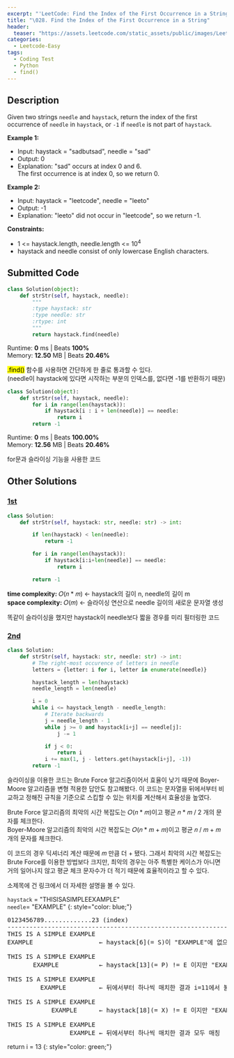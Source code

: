 ```yaml
---
excerpt: "'LeetCode: Find the Index of the First Occurrence in a String' 풀이 정리"
title: "\028. Find the Index of the First Occurrence in a String"
header:
  teaser: "https://assets.leetcode.com/static_assets/public/images/LeetCode_Sharing.png"
categories:
  - Leetcode-Easy
tags:
  - Coding Test
  - Python
  - find()
---
```


## <i class="fa-solid fa-file-lines"></i> Description

Given two strings `needle` and `haystack`, return the index of the first occurrence of `needle` in `haystack`, or `-1` if `needle` is not part of `haystack`.

**Example 1:**

- Input: haystack = "sadbutsad", needle = "sad"
- Output: 0
- Explanation: "sad" occurs at index 0 and 6.    
The first occurrence is at index 0, so we return 0.


**Example 2:**

- Input: haystack = "leetcode", needle = "leeto"
- Output: -1
- Explanation: "leeto" did not occur in "leetcode", so we return -1.

**Constraints:**

- 1 <= haystack.length, needle.length <= 10<sup>4</sup>
- haystack and needle consist of only lowercase English characters.

## <i class="fa-solid fa-cloud-arrow-up"></i> Submitted Code

```python
class Solution(object):
    def strStr(self, haystack, needle):
        """
        :type haystack: str
        :type needle: str
        :rtype: int
        """
        return haystack.find(needle)
```
<i class="fa-solid fa-clock"></i> Runtime: **0** ms \| Beats **100%**    
<i class="fa-solid fa-memory"></i> Memory: **12.50** MB \| Beats **20.46%**

<mark>.find()</mark> 함수를 사용하면 간단하게 한 줄로 통과할 수 있다.   
(needle이 haystack에 있다면 시작하는 부분의 인덱스를, 없다면 -1를 반환하기 때문)

```python
class Solution(object):
    def strStr(self, haystack, needle):
        for i in range(len(haystack)):
            if haystack[i : i + len(needle)] == needle:
                return i
        return -1
```
<i class="fa-solid fa-clock"></i> Runtime: **0** ms \| Beats **100.00%**    
<i class="fa-solid fa-memory"></i> Memory: **12.56** MB \| Beats **20.46%**

for문과 슬라이싱 기능을 사용한 코드

## <i class="fa-solid fa-flask"></i> Other Solutions

### <a href="https://leetcode.com/problems/find-the-index-of-the-first-occurrence-in-a-string/solutions/5349528/video-slicing-approach/" target="_blank">1st</a>

```python
class Solution:
    def strStr(self, haystack: str, needle: str) -> int:

        if len(haystack) < len(needle):
            return -1

        for i in range(len(haystack)):
            if haystack[i:i+len(needle)] == needle:
                return i

        return -1 
```
<i class="fa-solid fa-clock"></i> **time complexity:** 𝑂(𝑛 \* 𝑚) ← haystack의 길이 n, needle의 길이 m         
<i class="fa-solid fa-memory"></i> **space complexity:** 𝑂(𝑚) ← 슬라이싱 연산으로 needle 길이의 새로운 문자열 생성  

똑같이 슬라이싱을 했지만 haystack이 needle보다 짧을 경우를 미리 필터링한 코드

### <a href="https://leetcode.com/problems/find-the-index-of-the-first-occurrence-in-a-string/solutions/5985413/no-brute-force-boyer-moore-algorithm-official-text-search-research-gif-visualization/" target="_blank">2nd</a>

```python
class Solution:
    def strStr(self, haystack: str, needle: str) -> int:
        # The right-most occurence of letters in needle
        letters = {letter: i for i, letter in enumerate(needle)}

        haystack_length = len(haystack)
        needle_length = len(needle)

        i = 0
        while i <= haystack_length - needle_length:
            # Iterate backwards
            j = needle_length - 1
            while j >= 0 and haystack[i+j] == needle[j]:
                j -= 1

            if j < 0:
                return i
            i += max(1, j - letters.get(haystack[i+j], -1))
        return -1
```
슬라이싱을 이용한 코드는 Brute Force 알고리즘이어서 효율이 낮기 때문에 Boyer-Moore 알고리즘을 변형 적용한 답안도 참고해봤다. 이 코드는 문자열을 뒤에서부터 비교하고 정해진 규칙을 기준으로 스킵할 수 있는 위치를 계산해서 효율성을 높였다.    

Brute Force 알고리즘의 최악의 시간 복잡도는 𝑂(𝑛 \* 𝑚)이고 평균 𝑛 \* 𝑚 / 2 개의 문자를 체크한다.   
Boyer-Moore 알고리즘의 최악의 시간 복잡도는 𝑂(𝑛 \* 𝑚 + 𝑚)이고 평균 𝑛 / 𝑚 + 𝑚 개의 문자를 체크한다.   

이 코드의 경우 딕셔너리 계산 때문에 𝑚 만큼 더 + 됐다. 그래서 최악의 시간 복잡도는 Brute Force를 이용한 방법보다 크지만, 최악의 경우는 아주 특별한 케이스가 아니면 거의 일어나지 않고 평균 체크 문자수가 더 적기 때문에 효율적이라고 할 수 있다.

소제목에 건 링크에서 더 자세한 설명을 볼 수 있다.

`haystack` = "THISISASIMPLEEXAMPLE"    
`needle`= "EXAMPLE"
{: style="color: blue;"}

<pre>
0123456789.............23 (index)
--------------------------------------------------------------------------
THIS IS A SIMPLE EXAMPLE 
EXAMPLE                  ← haystack[6](= S)이 "EXAMPLE"에 없으므로 최대 크기 스킵

THIS IS A SIMPLE EXAMPLE 
       EXAMPLE           ← haystack[13](= P) != E 이지만 "EXAMPLE"에 P 존재  

THIS IS A SIMPLE EXAMPLE 
         EXAMPLE         ← 뒤에서부터 하나씩 매치한 결과 i=11에서 불일치하므로 스킵

THIS IS A SIMPLE EXAMPLE 
            EXAMPLE      ← haystack[18](= X) != E 이지만 "EXAMPLE"에 X 존재

THIS IS A SIMPLE EXAMPLE 
                 EXAMPLE ← 뒤에서부터 하나씩 매치한 결과 모두 매칭
</pre>

return i = 13
{: style="color: green;"}